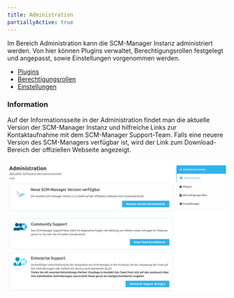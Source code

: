 ```yaml
---
title: Administration
partiallyActive: true
---
```

<!--- AppendLinkContentStart -->
Im Bereich Administration kann die SCM-Manager Instanz administriert werden. Von hier können Plugins verwaltet, Berechtigungsrollen festgelegt und angepasst, sowie Einstellungen vorgenommen werden.

* [Plugins](plugins/)
* [Berechtigungsrollen](roles/)
* [Einstellungen](settings/)
<!--- AppendLinkContentEnd -->

### Information
Auf der Informationsseite in der Administration findet man die aktuelle Version der SCM-Manager Instanz und hilfreiche Links zur Kontaktaufnahme mit dem SCM-Manager Support-Team. Falls eine neuere Version des SCM-Managers verfügbar ist, wird der Link zum Download-Bereich der offiziellen Webseite angezeigt. 

![Administration-Information](assets/administration-information.png)
